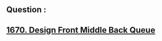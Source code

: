 ## Question : 
<h2> <a href="https://leetcode.com/problems/design-front-middle-back-queue/">1670. Design Front Middle Back Queue</a>
